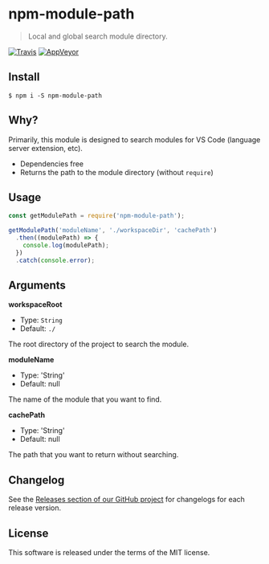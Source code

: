 # npm-module-path

> Local and global search module directory.

[![Travis](https://img.shields.io/travis/mrmlnc/npm-module-path.svg?style=flat-square)](https://travis-ci.org/mrmlnc/npm-module-path)
[![AppVeyor](https://img.shields.io/appveyor/ci/mrmlnc/npm-module-path.svg?style=flat-square)](https://ci.appveyor.com/project/mrmlnc/npm-module-path)

## Install

```shell
$ npm i -S npm-module-path
```

## Why?

Primarily, this module is designed to search modules for VS Code (language server extension, etc).

  * Dependencies free
  * Returns the path to the module directory (without `require`)

## Usage

```js
const getModulePath = require('npm-module-path');

getModulePath('moduleName', './workspaceDir', 'cachePath')
  .then((modulePath) => {
    console.log(modulePath);
  })
  .catch(console.error);
```

## Arguments

**workspaceRoot**

  * Type: `String`
  * Default: `./`

The root directory of the project to search the module.

**moduleName**

  * Type: 'String'
  * Default: null

The name of the module that you want to find.

**cachePath**

  * Type: 'String'
  * Default: null

The path that you want to return without searching.

## Changelog

See the [Releases section of our GitHub project](https://github.com/mrmlnc/npm-module-path/releases) for changelogs for each release version.

## License

This software is released under the terms of the MIT license.
